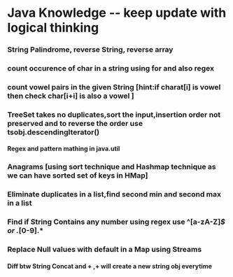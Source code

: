 # Java Knowledge -- keep update with logical thinking


### String Palindrome, reverse String, reverse array

### count occurence of char in a string using for and also regex

### count vowel pairs in the given String [hint:if charat[i] is vowel then check char[i+i] is also a vowel ]

### TreeSet takes no duplicates,sort the input,insertion order not preserved and to reverse the order use tsobj.descendingIterator()

#### Regex and pattern mathing in java.util 

### Anagrams [using sort technique and Hashmap technique as we can have sorted set of keys in HMap]

### Eliminate duplicates in a list,find second min and second max in a list

### Find if String Contains any number using regex use ^[a-zA-Z]*$ or .*[0-9].*

### Replace Null values with default in a Map using Streams

#### Diff btw String Concat and + ,+ will create a new string obj everytime


